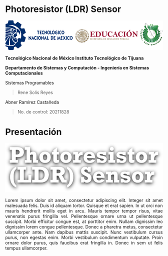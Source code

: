 # Photoresistor (LDR) Sensor

  <img src="Img_Escuela.png">
  
**Tecnológico​ ​Nacional​ ​de​ ​México Instituto Tecnológico de Tijuana**

**Departamento de Sistemas y Computación - Ingeniería en Sistemas Computacionales**

Sistemas Programables

  > Rene Solis Reyes

Abner Ramírez Castañeda

  > No. de control: 20211828

# Presentación
<center>
  <img src="Img_Titulo.png">
  <div min-height="100vh" margin="50%" auto width="40%">
    <p align="justify">
    Lorem ipsum dolor sit amet, consectetur adipiscing elit. Integer sit amet malesuada felis. Duis id aliquam tortor. Quisque et erat sapien. In ut orci non mauris hendrerit mollis eget in arcu. Mauris tempor tempor risus, vitae venenatis purus fringilla vel. Pellentesque ornare urna ut pellentesque suscipit. Morbi efficitur congue est, at porttitor enim. Nullam dignissim leo dignissim lorem congue pellentesque. Donec a pharetra metus, consectetur ullamcorper ante. Nam dapibus mattis suscipit. Nunc vestibulum cursus purus, non egestas enim. Morbi vestibulum condimentum vulputate. Proin ornare dolor purus, quis faucibus erat fringilla in. Donec in sem ut felis tempus ullamcorper.
    </p>
  </div>
</center>
